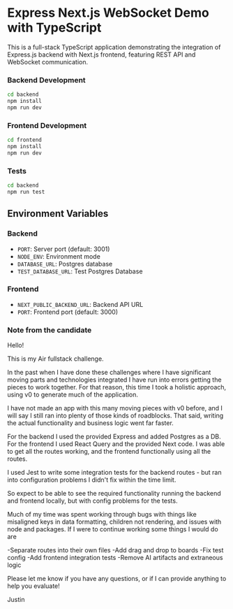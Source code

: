# Express Next.js WebSocket Demo with TypeScript

This is a full-stack TypeScript application demonstrating the integration of Express.js backend with Next.js frontend, featuring REST API and WebSocket communication.

### Backend Development

```bash
cd backend
npm install
npm run dev
```

### Frontend Development

```bash
cd frontend
npm install
npm run dev
```

### Tests

```bash
cd backend
npm run test
```

## Environment Variables

### Backend

- `PORT`: Server port (default: 3001)
- `NODE_ENV`: Environment mode
- `DATABASE_URL`: Postgres database
- `TEST_DATABASE_URL`: Test Postgres Database

### Frontend

- `NEXT_PUBLIC_BACKEND_URL`: Backend API URL
- `PORT`: Frontend port (default: 3000)

### Note from the candidate

Hello!

This is my Air fullstack challenge.

In the past when I have done these challenges where I have significant moving parts and technologies integrated
I have run into errors getting the pieces to work together. For that reason, this time I took a holistic approach,
using v0 to generate much of the application.

I have not made an app with this many moving pieces with v0 before, and I will say I still ran into plenty of those 
kinds of roadblocks. That said, writing the actual functionality and business logic went far faster.

For the backend I used the provided Express and added Postgres as a DB. For the frontend I used React Query 
and the provided Next code. I was able to get all the routes working, and the frontend functionally using all the routes.

I used Jest to write some integration tests for the backend routes - but ran into configuration problems I didn't fix within
the time limit.

So expect to be able to see the required functionality running the backend and frontend locally, 
but with config problems for the tests.

Much of my time was spent working through bugs with things like misaligned keys in data formatting, children not rendering,
and issues with node and packages. If I were to continue working some things I would do are

-Separate routes into their own files
-Add drag and drop to boards
-Fix test config
-Add frontend integration tests
-Remove AI artifacts and extraneous logic

Please let me know if you have any questions, or if I can provide anything to help you evaluate!

Justin
